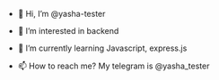 - 👋 Hi, I’m @yasha-tester
- 👀 I’m interested in backend
- 🌱 I’m currently learning Javascript, express.js

- 📫 How to reach me? My telegram is @yasha_tester

<!---
yasha-tester/yasha-tester is a ✨ special ✨ repository because its `README.md` (this file) appears on your GitHub profile.
You can click the Preview link to take a look at your changes.
--->
